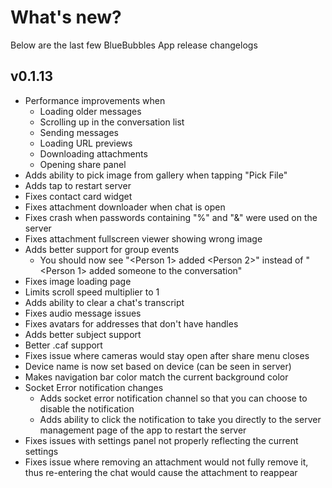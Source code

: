 # What's new?

Below are the last few BlueBubbles App release changelogs

## v0.1.13

- Performance improvements when
  - Loading older messages
  - Scrolling up in the conversation list
  - Sending messages
  - Loading URL previews
  - Downloading attachments
  - Opening share panel
- Adds ability to pick image from gallery when tapping "Pick File"
- Adds tap to restart server
- Fixes contact card widget
- Fixes attachment downloader when chat is open
- Fixes crash when passwords containing "%" and "&" were used on the server
- Fixes attachment fullscreen viewer showing wrong image
- Adds better support for group events
  - You should now see "<Person 1> added <Person 2>" instead of "<Person 1> added someone to the conversation"
- Fixes image loading page
- Limits scroll speed multiplier to 1
- Adds ability to clear a chat's transcript
- Fixes audio message issues
- Fixes avatars for addresses that don't have handles
- Adds better subject support
- Better .caf support
- Fixes issue where cameras would stay open after share menu closes
- Device name is now set based on device (can be seen in server)
- Makes navigation bar color match the current background color
- Socket Error notification changes
  - Adds socket error notification channel so that you can choose to disable the notification
  - Adds ability to click the notification to take you directly to the server management page of the app to restart the server
- Fixes issues with settings panel not properly reflecting the current settings
- Fixes issue where removing an attachment would not fully remove it, thus re-entering the chat would cause the attachment to reappear
